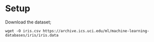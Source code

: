 # Setup 

Download the dataset; 

```
wget -O iris.csv https://archive.ics.uci.edu/ml/machine-learning-databases/iris/iris.data
```
